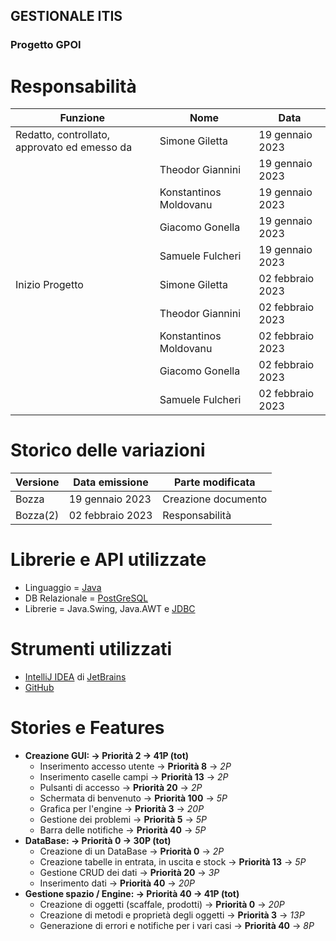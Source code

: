 ﻿## GESTIONALE ITIS
### Progetto GPOI

# Responsabilità
| Funzione                                     | Nome                   | Data             |
|----------------------------------------------|------------------------|----------------- |
| Redatto, controllato, approvato ed emesso da | Simone Giletta         | 19 gennaio 2023  |  
|                                              | Theodor Giannini       | 19 gennaio 2023  |  
|                                              | Konstantinos Moldovanu | 19 gennaio 2023  |  
|                                              | Giacomo Gonella        | 19 gennaio 2023  |  
|                                              | Samuele Fulcheri       | 19 gennaio 2023  |
| Inizio Progetto                              | Simone Giletta         | 02 febbraio 2023 |
|                                              | Theodor Giannini       | 02 febbraio 2023 | 
|                                              | Konstantinos Moldovanu | 02 febbraio 2023 |  
|                                              | Giacomo Gonella        | 02 febbraio 2023 |  
|                                              | Samuele Fulcheri       | 02 febbraio 2023 |


# Storico delle variazioni
| Versione        | Data emissione   | Parte modificata    |
|-----------------|----------------- |---------------------|
| Bozza           | 19 gennaio 2023  | Creazione documento |
| Bozza(2)        | 02 febbraio 2023 | Responsabilità      |


# Librerie e API utilizzate
* Linguaggio = [Java](https://www.oracle.com/java/technologies/)
* DB Relazionale = [PostGreSQL](https://www.postgresql.org/)
* Librerie = Java.Swing, Java.AWT e [JDBC](https://www.oracle.com/it/database/technologies/appdev/jdbc-downloads.html)

# Strumenti utilizzati
* [IntelliJ IDEA](https://www.jetbrains.com/idea/) di [JetBrains](https://www.jetbrains.com/)
* [GitHub](https://github.com/)

# Stories e Features
* **Creazione GUI: -> Priorità 2 -> 41P (tot)**
  - Inserimento accesso utente -> **Priorità 8** -> *2P*
  - Inserimento caselle campi -> **Priorità 13** -> *2P*
  - Pulsanti di accesso -> **Priorità 20** -> *2P*
  - Schermata di benvenuto -> **Priorità 100** -> *5P*
  - Grafica per l'engine -> **Priorità 3** -> *20P*
  - Gestione dei problemi -> **Priorità 5** -> *5P*
  - Barra delle notifiche -> **Priorità 40** -> *5P*
* **DataBase: -> Priorità 0 -> 30P (tot)**
  - Creazione di un DataBase -> **Priorità 0** -> *2P*
  - Creazione tabelle in entrata, in uscita e stock -> **Priorità 13** -> *5P*
  - Gestione CRUD dei dati -> **Priorità 20** -> *3P*
  - Inserimento dati -> **Priorità 40** -> *20P*
* **Gestione spazio / Engine: -> Priorità 40 -> 41P (tot)**
  - Creazione di oggetti (scaffale, prodotti) -> **Priorità 0** -> *20P*
  - Creazione di metodi e proprietà degli oggetti -> **Priorità 3** -> *13P*
  - Generazione di errori e notifiche per i vari casi -> **Priorità 40** -> *8P*
